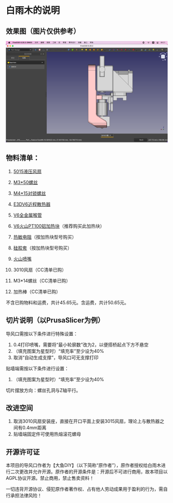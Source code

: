 # 白雨木的说明

## 效果图（图片仅供参考）
![截屏](文档/ReadmeImage/截屏2023-04-11%2006.21.48.png)

## 物料清单：
1. [5015液压风扇](https://item.taobao.com/item.htm?spm=a1z09.2.0.0.4e562e8dwG9V3d&id=654878833029&_u=b3u8db4m4d76)
2. [M3*50螺丝](https://detail.tmall.com/item.htm?_u=b3u8db4mfd2b&id=636577427255&spm=a1z09.2.0.0.4e562e8dwG9V3d)
3. [M4*15对锁螺丝](https://detail.tmall.com/item.htm?abbucket=17&id=542579355142&rn=b1f8dcb49373614946ef8d340aa26ef4&skuId=4600478305836&spm=a1z10.3-b.w4011-14789405706.78.235c37badoaNdj)
4. [E3DV6近程散热器](https://item.taobao.com/item.htm?spm=a1z10.3-c-s.w4002-17331600343.22.254e3e69IKgMQ4&id=559984859809)
5. [V6全金属喉管](https://item.taobao.com/item.htm?spm=a1z10.3-c-s.w4002-17331600343.54.76583e69NmYdAV&id=660404186743)
6. [V6火山PT100铝加热块](https://item.taobao.com/item.htm?spm=a1z10.3-c-s.w4002-17331600343.29.c8e43e69NdG7as&id=680651648360)（推荐购买此加热块）
7. [热敏电阻](https://item.taobao.com/item.htm?spm=a1z10.3-c-s.w4002-17331600343.50.40003e6958S0JV&id=575202356478)（按加热块型号购买）
8. [硅胶套](https://item.taobao.com/item.htm?spm=a1z10.3-c-s.w4002-17331600343.19.c8e43e69uqzWFz&id=633630275262)（按加热块型号购买）
9. [火山喷嘴](https://item.taobao.com/item.htm?spm=a1z10.3-c-s.w4002-17331600343.38.436d3e69l3Q1HW&id=691269644652)

10. 3010风扇（CC清单已购）
11. M3*14螺丝（CC清单已购）
12. 加热棒（CC清单已购）

不含已购物料和运费，共计45.65元。含运费，共计50.65元。

## 切片说明（以PrusaSlicer为例）
导风口需按以下条件进行特殊设置：
1. 0.4打印喷嘴，需要将“最小轮廓数”改为2，以便搭桥起点下方不悬空
2. （填充图案为星型时）“填充率”至少设为40%
3. 取消“自动生成支撑”，导风口可无支撑打印

贴墙端需按以下条件进行设置：
1. （填充图案为星型时）“填充率”至少设为40%

切片摆放方向：螺丝孔洞与Z轴平行。

## 改进空间
1. 取消3010风扇安装座，直接在开口平面上安装3015风扇，理论上与散热器之间有0.4mm距离
2. 贴墙端固定件可使用热熔滚花螺母

## 开源许可证
本项目的导风口作者为【大鱼DIY】（以下简称“原作者”），原作者授权给白雨木进行二次更改并允许开源。原作者的开源条件是：开源后不可进行商用，故本项目以AGPL协议开源。禁止商用，禁止售卖资料！

一切违背开源协议、侵犯原作者著作权、占有他人劳动成果用于盈利的行为，需自行承担法律风险！